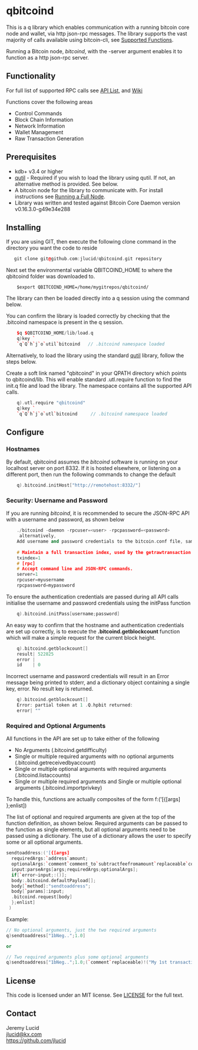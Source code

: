 # qbitcoind
This is a q library which enables communication with a running bitcoin core node and wallet, via http json-rpc messages.
The library supports the vast majority of calls available using bitcoin-cli, see [Supported Functions](https://github.com/jlucid/qbitcoind/wiki/Supported-Functions).

Running a Bitcoin node, *bitcoind*, with the -server argument enables it to function as a http json-rpc server.

## Functionality

For full list of supported RPC calls see [API List](https://github.com/jlucid/qbitcoind/wiki/Supported-Functions), and [Wiki](https://github.com/jlucid/qbitcoind/wiki/Address-Generation)

Functions cover the following areas

* Control Commands
* Block Chain Information
* Network Information
* Wallet Management
* Raw Transaction Generation

## Prerequisites

* kdb+ v3.4 or higher
* [qutil](https://github.com/nugend/qutil) - Required if you wish to load the library using qutil.
  If not, an alternative method is provided. See below.
* A bitcoin node for the library to communicate with. For install instructions see [Running a Full Node]( https://bitcoin.org/en/full-node).
* Library was written and tested against Bitcoin Core Daemon version v0.16.3.0-g49e34e288

## Installing

If you are using GIT, then execute the following clone command in the directory you want the
code to reside 
```C++   
   git clone git@github.com:jlucid/qbitcoind.git repository
```
Next set the environmental variable QBITCOIND_HOME to where the qbitcoind folder was downloaded to.
```
    $export QBITCOIND_HOME=/home/mygitrepos/qbitcoind/
```
The library can then be loaded directly into a q session using the command below.

You can confirm the library is loaded correctly by checking that the .bitcoind namespace is present in the q session.

```C++
    $q $QBITCOIND_HOME/lib/load.q
    q)key `
    `q`Q`h`j`o`util`bitcoind   // .bitcoind namespace loaded
```

Alternatively, to load the library using the standard [qutil](https://github.com/nugend/qutil) library, follow the steps below.

Create a soft link named "qbitcoind" in your QPATH directory which points to qbitcoind/lib. This will enable standard .utl.require function to find the init.q file and load the library. The namespace contains all the supported API calls.

```C++
    q).utl.require "qbitcoind"
    q)key `
    `q`Q`h`j`o`utl`bitcoind     // .bitcoind namespace loaded
```    


## Configure

### Hostnames

By default, qbitcoind assumes the *bitcoind* software is running on your localhost server on port 8332.
If it is hosted elsewhere, or listening on a different port, then run the following commands to change the default

```C++
    q).bitcoind.initHost["http://remotehost:8332/"]    
```    
### Security: Username and Password


If you are running *bitcoind*, it is recommended to secure the JSON-RPC API with a username and password, as shown below 
```C++
    ./bitcoind -daemon -rpcuser=<user> -rpcpassword=<password>
     alternatively,
    Add username and password credentials to the bitcoin.conf file, sample below
    
    # Maintain a full transaction index, used by the getrawtransaction rpc call.
    txindex=1
    # [rpc]
    # Accept command line and JSON-RPC commands.
    server=1
    rpcuser=myusername
    rpcpassword=mypassword

```
To ensure the authentication credentials are passed during all API calls initialise the username and password credentials using the initPass function
```C++
    q).bitcoind.initPass[username;password]
```
An easy way to confirm that the hostname and authentication credentials are set up correctly, is to execute the **.bitcoind.getblockcount** function which will make a simple request for the current block height.

```C++
    q).bitcoind.getblockcount[]
    result| 522825
    error |
    id    | 0
```

Incorrect username and password credentials will result in an Error message being printed to stderr,
and a dictionary object containing a single key, error. No result key is returned.
```C++
    q).bitcoind.getblockcount[]
    Error: partial token at 1 .Q.hpbit returned:
    error| ""
```
### Required and Optional Arguments

All functions in the API are set up to take either of the following
 * No Arguments  (.bitcoind.getdifficulty)
 * Single or multiple required arguments with no optional arguments (.bitcoind.getreceivedbyaccount)
 * Single or multiple optional arguments with required arguments (.bitcoind.listaccounts)
 * Single or multiple required arguments and Single or multiple optional arguments (.bitcoind.importprivkey)

To handle this, functions are actually composites of the form f:('[{[args] };enlist])

The list of optional and required arguments are given at the top of the function definition, as shown below.
Required arguments can be passed to the function as single elements, but all optional arguments need to
be passed using a dictionary. The use of a dictionary allows the user to specify some or all optional
arguments.

```C++
sendtoaddress:('[{[args]
  requiredArgs:`address`amount;
  optionalArgs:`comment`comment_to`subtractfeefromamount`replaceable`conf_target`estimate_mode;
  input:parseArgs[args;requiredArgs;optionalArgs];
  if[`error~input;:()];
  body:.bitcoind.defaultPayload[];
  body[`method]:"sendtoaddress";
  body[`params]:input;
  .bitcoind.request[body]
  };enlist]
 )
```

Example:

```C++
// No optional arguments, just the two required arguments
q)sendtoaddress["1bNeg..";1.0]   

or

// Two required arguments plus some optional arguments
q)sendtoaddress["1bNeg..";1.0;(`comment`replaceable)!("My 1st transaction";1b)]
```


## License

This code is licensed under an MIT license.  See [LICENSE](https://github.com/jlucid/qbitcoind/blob/master/LICENSE) for
the full text.

## Contact

Jeremy Lucid  
jlucid@kx.com  
https://github.com/jlucid  

